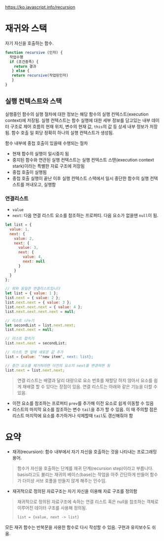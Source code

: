 https://ko.javascript.info/recursion

# 재귀와 스택
자기 자신을 호출하는 함수.
```javascript
function recursive (인자) {
  작업수행
  if (조건충족) {
    return 결과
   } else {
   return recursive(작업된인자)
   }
}
```

## 실행 컨텍스트와 스택
실행중인 함수의 실행 절차에 대한 정보는 해당 함수의 실행 컨텍스트(execution context)에 저장됨. 실행 컨텍스트는 함수 실행에 대한 세부 정보를 담고있는 내부 데이터 구조로 제어 흐름의 현재 위치,
변수의 현재 값, `this`의 값 등 상세 내부 정보가 저장됨.
함수 호출 일 회당 정확히 하나의 실행 컨텍스트가 생성됨.

함수 내부에 중첩 호출이 있을때 수행되는 절차
- 현재 함수의 실행이 일시중지 됨
- 중지된 함수와 연관된 실행 컨텍스트는 실행 컨텍스트 스탠(execution context stark)이라는 특별한 자료 구조에 저장됨
- 중첩 호출이 실행됨
- 중첩 호출 실행이 끝난 이후 실행 컨텍스트 스택에서 일시 중단한 함수의 실행 컨텍스트를 꺼내오고, 실행함

### 연결리스트
- `value`
- `next`: 다음 연결 리스트 요소를 참조하는 프로퍼티. 다음 요소가 없을땐 `null`이 됨.
```javascript
let list = {
  value: 1,
  next: {
    value: 2,
    next: {
      value: 3,
      next: {
        value: 4,
        next: null
      }
    }
  }
};

// 위와 동일한 연결리스트입니다
let list = { value: 1 };
list.next = { value: 2 };
list.next.next = { value: 3 };
list.next.next.next = { value: 4 };
list.next.next.next.next = null;

// 리스트 나누기
let secondList = list.next.next;
list.next.next = null;

// 리스트 합치기
list.next.next = secondList;

// 리스트 맨 앞에 새로운 값 추가
list = {value: ""new item", next: list};

// 중간 요소를 제거하려면 이전의 요소의 next를 변경하면 됨
list.next = list.next.next;
```
> 연결 리스트는 배열과 달리 대량으로 요소 번호를 재할당 하지 않아서 요소를 쉽게 재배열 할 수 있다는 장점이 있음.
> 연결 리스트는 아래와 같은 기능을 더할 수 있음.
- 이전 요소를 참조하는 프로퍼티 `prev`를 추가해 이전 요소로 쉽게 이동할 수 있음
- 리스트의 마지막 요소를 참조하는 변수 `tail`을 추가 할 수 있음. 이 때 주의할 점은 리스트 마지막에 요소를 추가하거나 삭제할때 `tail`도 갱신해줘야 함


# 요약
- 재귀(recursion): 함수 내부에서 자기 자신을 호출하는 것을 나타내는 프로그래밍 용어. 
> 함수가 자신을 호출하는 단계를 재귀 단계(recursion step)이라고 부릅니다.
> basis라고도 불리는 재귀의 베이스(base)는 작업을 아주 간단하게 만들어 함수가 더이상 서브 호풀을 만들지 않게 해주는 인수임.
- 재귀적으로 정의된 자료구조는 자기 자신을 이용해 자료 구조를 정의함
> 재귀적으로 정의된 자료구조에 속하는 연결 리스트 혹은 null을 참조하는 객체로 이루어진 데이터 구조를 사용해 정의됨.
> ```javascript
>list = {value, next -> list}
> ```
 
모든 재귀 함수는 반복문을 사용한 함수로 다시 작성할 수 있음. 구현과 유지보수도 쉬움.
